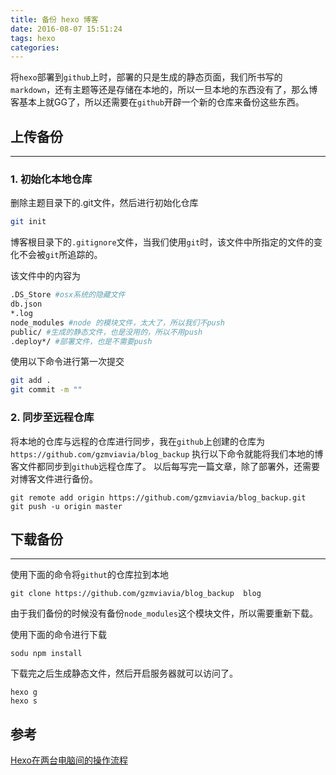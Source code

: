 ```yaml
---
title: 备份 hexo 博客
date: 2016-08-07 15:51:24
tags: hexo
categories:
---
```


将`hexo`部署到`github`上时，部署的只是生成的静态页面，我们所书写的`markdown`，还有主题等还是存储在本地的，所以一旦本地的东西没有了，那么博客基本上就GG了，所以还需要在`github`开辟一个新的仓库来备份这些东西。

<!-- more -->

## 上传备份
- - -
### 1. 初始化本地仓库

删除主题目录下的.git文件，然后进行初始化仓库
```bash
git init
```

博客根目录下的`.gitignore`文件，当我们使用`git`时，该文件中所指定的文件的变化不会被`git`所追踪的。

该文件中的内容为
```bash
.DS_Store #osx系统的隐藏文件
db.json
*.log
node_modules #node 的模块文件，太大了，所以我们不push
public/ #生成的静态文件，也是没用的，所以不用push
.deploy*/ #部署文件，也是不需要push
```
使用以下命令进行第一次提交
```bash
git add .
git commit -m ""
```

### 2. 同步至远程仓库 

将本地的仓库与远程的仓库进行同步，我在`github`上创建的仓库为`https://github.com/gzmviavia/blog_backup`
执行以下命令就能将我们本地的博客文件都同步到`github`远程仓库了。
以后每写完一篇文章，除了部署外，还需要对博客文件进行备份。
```
git remote add origin https://github.com/gzmviavia/blog_backup.git
git push -u origin master
```

## 下载备份
- - -

使用下面的命令将`githut`的仓库拉到本地
```
git clone https://github.com/gzmviavia/blog_backup  blog
```
由于我们备份的时候没有备份`node_modules`这个模块文件，所以需要重新下载。

使用下面的命令进行下载
```
sodu npm install
```

下载完之后生成静态文件，然后开启服务器就可以访问了。
```
hexo g
hexo s
```


## 参考
[Hexo在两台电脑间的操作流程](http://sufaith.com/2016/02/27/Hexo%E8%BF%81%E7%A7%BB/)
